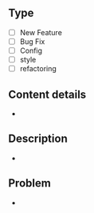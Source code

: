 ## Type

- [ ] New Feature
- [ ] Bug Fix
- [ ] Config
- [ ] style
- [ ] refactoring

## Content details

-

## Description

-

## Problem

-
